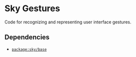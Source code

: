 Sky Gestures
============

Code for recognizing and representing user interface gestures.

Dependencies
------------

 * [`package:sky/base`](../base)
